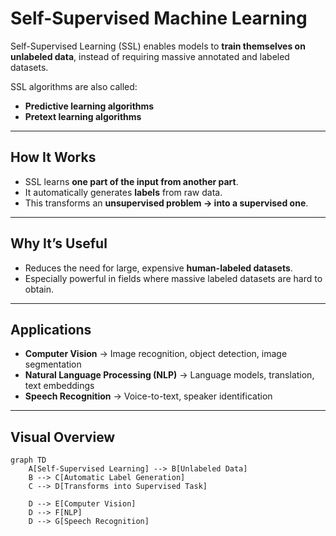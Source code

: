 # Self-Supervised Machine Learning

Self-Supervised Learning (SSL) enables models to **train themselves on unlabeled data**, instead of requiring massive annotated and labeled datasets.  

SSL algorithms are also called:
- **Predictive learning algorithms**  
- **Pretext learning algorithms**  

---

## How It Works
- SSL learns **one part of the input from another part**.  
- It automatically generates **labels** from raw data.  
- This transforms an **unsupervised problem → into a supervised one**.  

---

## Why It’s Useful
- Reduces the need for large, expensive **human-labeled datasets**.  
- Especially powerful in fields where massive labeled datasets are hard to obtain.  

---

## Applications
- **Computer Vision** → Image recognition, object detection, image segmentation  
- **Natural Language Processing (NLP)** → Language models, translation, text embeddings  
- **Speech Recognition** → Voice-to-text, speaker identification  

---

## Visual Overview

```mermaid
graph TD
    A[Self-Supervised Learning] --> B[Unlabeled Data]
    B --> C[Automatic Label Generation]
    C --> D[Transforms into Supervised Task]

    D --> E[Computer Vision]
    D --> F[NLP]
    D --> G[Speech Recognition]
